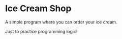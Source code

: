 <h1> Ice Cream Shop </h1>
<p>A simple program where you can order your ice cream.</p>
<p>Just to practice programming logic!</p>
